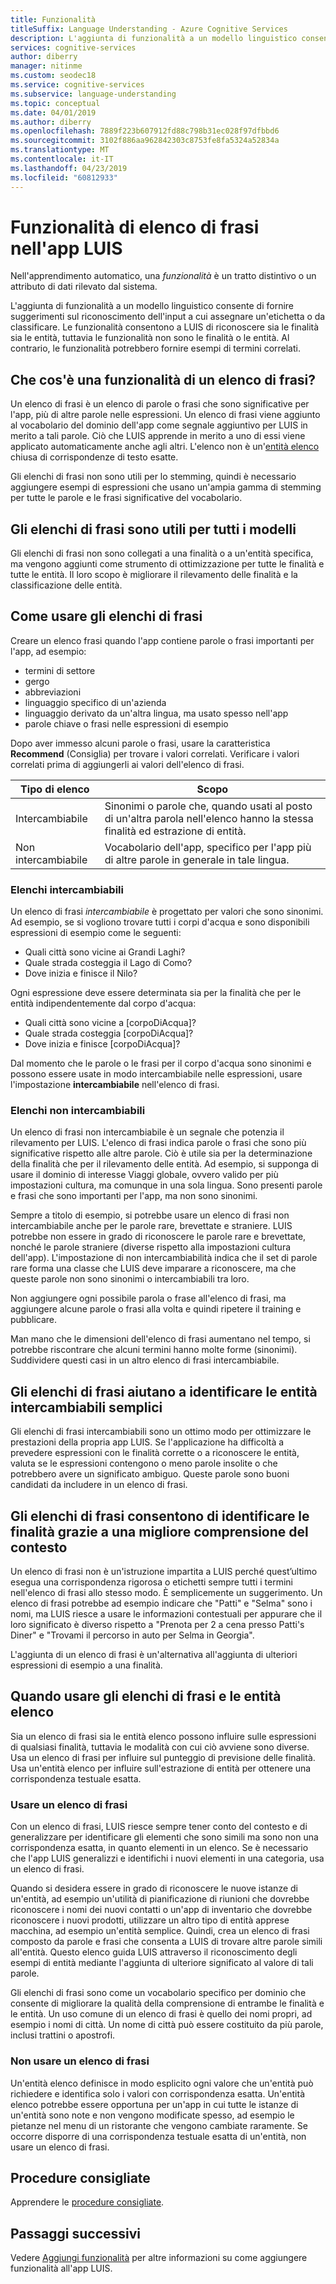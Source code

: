 ```yaml
---
title: Funzionalità
titleSuffix: Language Understanding - Azure Cognitive Services
description: L'aggiunta di funzionalità a un modello linguistico consente di fornire suggerimenti sul riconoscimento dell'input a cui assegnare un'etichetta o da classificare.
services: cognitive-services
author: diberry
manager: nitinme
ms.custom: seodec18
ms.service: cognitive-services
ms.subservice: language-understanding
ms.topic: conceptual
ms.date: 04/01/2019
ms.author: diberry
ms.openlocfilehash: 7889f223b607912fd88c798b31ec028f97dfbbd6
ms.sourcegitcommit: 3102f886aa962842303c8753fe8fa5324a52834a
ms.translationtype: MT
ms.contentlocale: it-IT
ms.lasthandoff: 04/23/2019
ms.locfileid: "60812933"
---
```

# <a name="phrase-list-features-in-your-luis-app"></a>Funzionalità di elenco di frasi nell'app LUIS

Nell'apprendimento automatico, una *funzionalità* è un tratto distintivo o un attributo di dati rilevato dal sistema. 

L'aggiunta di funzionalità a un modello linguistico consente di fornire suggerimenti sul riconoscimento dell'input a cui assegnare un'etichetta o da classificare. Le funzionalità consentono a LUIS di riconoscere sia le finalità sia le entità, tuttavia le funzionalità non sono le finalità o le entità. Al contrario, le funzionalità potrebbero fornire esempi di termini correlati.  

## <a name="what-is-a-phrase-list-feature"></a>Che cos'è una funzionalità di un elenco di frasi?
Un elenco di frasi è un elenco di parole o frasi che sono significative per l'app, più di altre parole nelle espressioni. Un elenco di frasi viene aggiunto al vocabolario del dominio dell'app come segnale aggiuntivo per LUIS in merito a tali parole. Ciò che LUIS apprende in merito a uno di essi viene applicato automaticamente anche agli altri. L'elenco non è un'[entità elenco](luis-concept-entity-types.md#types-of-entities) chiusa di corrispondenze di testo esatte.

Gli elenchi di frasi non sono utili per lo stemming, quindi è necessario aggiungere esempi di espressioni che usano un'ampia gamma di stemming per tutte le parole e le frasi significative del vocabolario.

## <a name="phrase-lists-help-all-models"></a>Gli elenchi di frasi sono utili per tutti i modelli

Gli elenchi di frasi non sono collegati a una finalità o a un'entità specifica, ma vengono aggiunti come strumento di ottimizzazione per tutte le finalità e tutte le entità. Il loro scopo è migliorare il rilevamento delle finalità e la classificazione delle entità.

## <a name="how-to-use-phrase-lists"></a>Come usare gli elenchi di frasi

Creare un elenco frasi quando l'app contiene parole o frasi importanti per l'app, ad esempio:

* termini di settore
* gergo
* abbreviazioni
* linguaggio specifico di un'azienda
* linguaggio derivato da un'altra lingua, ma usato spesso nell'app
* parole chiave o frasi nelle espressioni di esempio

Dopo aver immesso alcuni parole o frasi, usare la caratteristica **Recommend** (Consiglia) per trovare i valori correlati. Verificare i valori correlati prima di aggiungerli ai valori dell'elenco di frasi.

|Tipo di elenco|Scopo|
|--|--|
|Intercambiabile|Sinonimi o parole che, quando usati al posto di un'altra parola nell'elenco hanno la stessa finalità ed estrazione di entità.|
|Non intercambiabile|Vocabolario dell'app, specifico per l'app più di altre parole in generale in tale lingua.|

### <a name="interchangeable-lists"></a>Elenchi intercambiabili

Un elenco di frasi *intercambiabile* è progettato per valori che sono sinonimi. Ad esempio, se si vogliono trovare tutti i corpi d'acqua e sono disponibili espressioni di esempio come le seguenti: 

* Quali città sono vicine ai Grandi Laghi? 
* Quale strada costeggia il Lago di Como?
* Dove inizia e finisce il Nilo? 

Ogni espressione deve essere determinata sia per la finalità che per le entità indipendentemente dal corpo d'acqua: 

* Quali città sono vicine a [corpoDiAcqua]?
* Quale strada costeggia [corpoDiAcqua]?
* Dove inizia e finisce [corpoDiAcqua]? 

Dal momento che le parole o le frasi per il corpo d'acqua sono sinonimi e possono essere usate in modo intercambiabile nelle espressioni, usare l'impostazione **intercambiabile** nell'elenco di frasi. 

### <a name="non-interchangeable-lists"></a>Elenchi non intercambiabili

Un elenco di frasi non intercambiabile è un segnale che potenzia il rilevamento per LUIS. L'elenco di frasi indica parole o frasi che sono più significative rispetto alle altre parole. Ciò è utile sia per la determinazione della finalità che per il rilevamento delle entità. Ad esempio, si supponga di usare il dominio di interesse Viaggi globale, ovvero valido per più impostazioni cultura, ma comunque in una sola lingua. Sono presenti parole e frasi che sono importanti per l'app, ma non sono sinonimi. 

Sempre a titolo di esempio, si potrebbe usare un elenco di frasi non intercambiabile anche per le parole rare, brevettate e straniere. LUIS potrebbe non essere in grado di riconoscere le parole rare e brevettate, nonché le parole straniere (diverse rispetto alla impostazioni cultura dell'app). L'impostazione di non intercambiabilità indica che il set di parole rare forma una classe che LUIS deve imparare a riconoscere, ma che queste parole non sono sinonimi o intercambiabili tra loro.

Non aggiungere ogni possibile parola o frase all'elenco di frasi, ma aggiungere alcune parole o frasi alla volta e quindi ripetere il training e pubblicare. 

Man mano che le dimensioni dell'elenco di frasi aumentano nel tempo, si potrebbe riscontrare che alcuni termini hanno molte forme (sinonimi). Suddividere questi casi in un altro elenco di frasi intercambiabile. 

<a name="phrase-lists-help-identify-simple-exchangeable-entities"></a>

## <a name="phrase-lists-help-identify-simple-interchangeable-entities"></a>Gli elenchi di frasi aiutano a identificare le entità intercambiabili semplici
Gli elenchi di frasi intercambiabili sono un ottimo modo per ottimizzare le prestazioni della propria app LUIS. Se l'applicazione ha difficoltà a prevedere espressioni con le finalità corrette o a riconoscere le entità, valuta se le espressioni contengono o meno parole insolite o che potrebbero avere un significato ambiguo. Queste parole sono buoni candidati da includere in un elenco di frasi.

## <a name="phrase-lists-help-identify-intents-by-better-understanding-context"></a>Gli elenchi di frasi consentono di identificare le finalità grazie a una migliore comprensione del contesto
Un elenco di frasi non è un'istruzione impartita a LUIS perché quest’ultimo esegua una corrispondenza rigorosa o etichetti sempre tutti i termini nell'elenco di frasi allo stesso modo. È semplicemente un suggerimento. Un elenco di frasi potrebbe ad esempio indicare che "Patti" e "Selma" sono i nomi, ma LUIS riesce a usare le informazioni contestuali per appurare che il loro significato è diverso rispetto a "Prenota per 2 a cena presso Patti's Diner" e "Trovami il percorso in auto per Selma in Georgia". 

L'aggiunta di un elenco di frasi è un'alternativa all'aggiunta di ulteriori espressioni di esempio a una finalità. 

## <a name="when-to-use-phrase-lists-versus-list-entities"></a>Quando usare gli elenchi di frasi e le entità elenco
Sia un elenco di frasi sia le entità elenco possono influire sulle espressioni di qualsiasi finalità, tuttavia le modalità con cui ciò avviene sono diverse. Usa un elenco di frasi per influire sul punteggio di previsione delle finalità. Usa un'entità elenco per influire sull'estrazione di entità per ottenere una corrispondenza testuale esatta. 

### <a name="use-a-phrase-list"></a>Usare un elenco di frasi
Con un elenco di frasi, LUIS riesce sempre tener conto del contesto e di generalizzare per identificare gli elementi che sono simili ma sono non una corrispondenza esatta, in quanto elementi in un elenco. Se è necessario che l'app LUIS generalizzi e identifichi i nuovi elementi in una categoria, usa un elenco di frasi. 

Quando si desidera essere in grado di riconoscere le nuove istanze di un'entità, ad esempio un'utilità di pianificazione di riunioni che dovrebbe riconoscere i nomi dei nuovi contatti o un'app di inventario che dovrebbe riconoscere i nuovi prodotti, utilizzare un altro tipo di entità apprese macchina, ad esempio un'entità semplice. Quindi, crea un elenco di frasi composto da parole e frasi che consenta a LUIS di trovare altre parole simili all'entità. Questo elenco guida LUIS attraverso il riconoscimento degli esempi di entità mediante l'aggiunta di ulteriore significato al valore di tali parole. 

Gli elenchi di frasi sono come un vocabolario specifico per dominio che consente di migliorare la qualità della comprensione di entrambe le finalità e le entità. Un uso comune di un elenco di frasi è quello dei nomi propri, ad esempio i nomi di città. Un nome di città può essere costituito da più parole, inclusi trattini o apostrofi.
 
### <a name="dont-use-a-phrase-list"></a>Non usare un elenco di frasi 
Un'entità elenco definisce in modo esplicito ogni valore che un'entità può richiedere e identifica solo i valori con corrispondenza esatta. Un'entità elenco potrebbe essere opportuna per un'app in cui tutte le istanze di un'entità sono note e non vengono modificate spesso, ad esempio le pietanze nel menu di un ristorante che vengono cambiate raramente. Se occorre disporre di una corrispondenza testuale esatta di un'entità, non usare un elenco di frasi. 

## <a name="best-practices"></a>Procedure consigliate
Apprendere le [procedure consigliate](luis-concept-best-practices.md).

## <a name="next-steps"></a>Passaggi successivi

Vedere [Aggiungi funzionalità](luis-how-to-add-features.md) per altre informazioni su come aggiungere funzionalità all'app LUIS.
